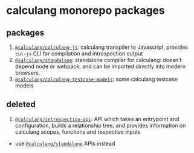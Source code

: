 # calculang monorepo packages

## packages

1. [`@calculang/calculang-js`](./calculang-js): calculang transpiler to Javascript, provides `cul-js` CLI for compilation and introspection output
1. [`@calculang/standalone`](./standalone): standalone compiler for calculang: doesn't depend node or webpack, and can be imported directly into modern browsers.
1. [`@calculang/calculang-testcase-models`](./calculang-testcase-models): some calculang testcase models

## deleted

1. [`@calculang/introspection-api`](./introspection-api): API which takes an entrypoint and configuration, builds a relationship tree, and provides information on calculang scopes, functions and respective inputs
  - use [`@calculang/standalone`](./standalone) APIs instead